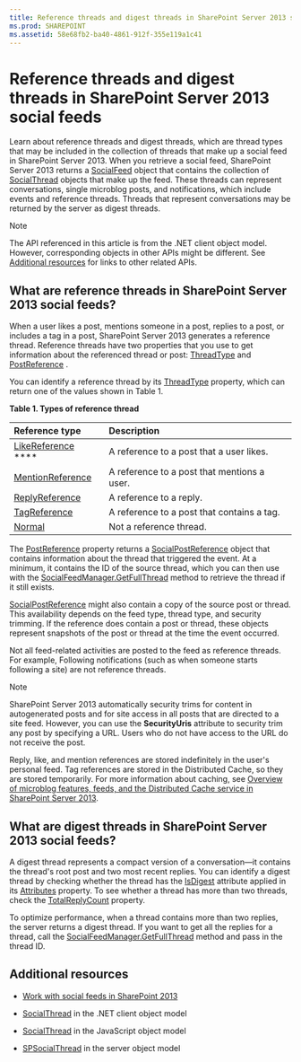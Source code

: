 ```yaml
---
title: Reference threads and digest threads in SharePoint Server 2013 social feeds
ms.prod: SHAREPOINT
ms.assetid: 58e68fb2-ba40-4861-912f-355e119a1c41
---
```



# Reference threads and digest threads in SharePoint Server 2013 social feeds
Learn about reference threads and digest threads, which are thread types that may be included in the collection of threads that make up a social feed in SharePoint Server 2013. 
When you retrieve a social feed, SharePoint Server 2013 returns a  [SocialFeed](https://msdn.microsoft.com/library/Microsoft.SharePoint.Client.Social.SocialFeed.aspx) object that contains the collection of [SocialThread](https://msdn.microsoft.com/library/Microsoft.SharePoint.Client.Social.SocialThread.aspx) objects that make up the feed. These threads can represent conversations, single microblog posts, and notifications, which include events and reference threads. Threads that represent conversations may be returned by the server as digest threads.
  
    
    


> [!NOTE]
> The API referenced in this article is from the .NET client object model. However, corresponding objects in other APIs might be different. See  [Additional resources](#bk_addresources) for links to other related APIs.
  
    
    


## What are reference threads in SharePoint Server 2013 social feeds?
<a name="bk_whatAreRefThreads"> </a>

When a user likes a post, mentions someone in a post, replies to a post, or includes a tag in a post, SharePoint Server 2013 generates a reference thread. Reference threads have two properties that you use to get information about the referenced thread or post:  [ThreadType](https://msdn.microsoft.com/library/Microsoft.SharePoint.Client.Social.SocialThread.ThreadType.aspx) and [PostReference](https://msdn.microsoft.com/library/Microsoft.SharePoint.Client.Social.SocialThread.PostReference.aspx) .
  
    
    
You can identify a reference thread by its  [ThreadType](https://msdn.microsoft.com/library/Microsoft.SharePoint.Client.Social.SocialThread.ThreadType.aspx) property, which can return one of the values shown in Table 1.
  
    
    

**Table 1. Types of reference thread**


|**Reference type**|**Description**|
|:-----|:-----|
| [LikeReference](https://msdn.microsoft.com/library/Microsoft.SharePoint.Client.Social.SocialThreadType.LikeReference.aspx) ****|A reference to a post that a user likes. |
| [MentionReference](https://msdn.microsoft.com/library/Microsoft.SharePoint.Client.Social.SocialThreadType.MentionReference.aspx)|A reference to a post that mentions a user. |
| [ReplyReference](https://msdn.microsoft.com/library/Microsoft.SharePoint.Client.Social.SocialThreadType.ReplyReference.aspx)|A reference to a reply. |
| [TagReference](https://msdn.microsoft.com/library/Microsoft.SharePoint.Client.Social.SocialThreadType.TagReference.aspx)|A reference to a post that contains a tag. |
| [Normal](https://msdn.microsoft.com/library/Microsoft.SharePoint.Client.Social.SocialThreadType.Normal.aspx)|Not a reference thread. |
   
The  [PostReference](https://msdn.microsoft.com/library/Microsoft.SharePoint.Client.Social.SocialThread.PostReference.aspx) property returns a [SocialPostReference](https://msdn.microsoft.com/library/Microsoft.SharePoint.Client.Social.SocialPostReference.aspx) object that contains information about the thread that triggered the event. At a minimum, it contains the ID of the source thread, which you can then use with the [SocialFeedManager.GetFullThread](https://msdn.microsoft.com/library/Microsoft.SharePoint.Client.Social.SocialFeedManager.GetFullThread.aspx) method to retrieve the thread if it still exists.
  
    
    
 [SocialPostReference](https://msdn.microsoft.com/library/Microsoft.SharePoint.Client.Social.SocialPostReference.aspx) might also contain a copy of the source post or thread. This availability depends on the feed type, thread type, and security trimming. If the reference does contain a post or thread, these objects represent snapshots of the post or thread at the time the event occurred.
  
    
    
Not all feed-related activities are posted to the feed as reference threads. For example, Following notifications (such as when someone starts following a site) are not reference threads. 
  
    
    

> [!NOTE]
> SharePoint Server 2013 automatically security trims for content in autogenerated posts and for site access in all posts that are directed to a site feed. However, you can use the **SecurityUris** attribute to security trim any post by specifying a URL. Users who do not have access to the URL do not receive the post.
  
    
    

Reply, like, and mention references are stored indefinitely in the user's personal feed. Tag references are stored in the Distributed Cache, so they are stored temporarily. For more information about caching, see  [Overview of microblog features, feeds, and the Distributed Cache service in SharePoint Server 2013](http://technet.microsoft.com/en-us/library/jj219700%28v=office.15%29.aspx#cache). 
  
    
    

## What are digest threads in SharePoint Server 2013 social feeds?
<a name="bk_whatAreDigests"> </a>

A digest thread represents a compact version of a conversation—it contains the thread's root post and two most recent replies. You can identify a digest thread by checking whether the thread has the  [IsDigest](https://msdn.microsoft.com/library/Microsoft.SharePoint.Client.Social.SocialThreadAttributes.IsDigest.aspx) attribute applied in its [Attributes](https://msdn.microsoft.com/library/Microsoft.SharePoint.Client.Social.SocialThread.Attributes.aspx) property. To see whether a thread has more than two threads, check the [TotalReplyCount](https://msdn.microsoft.com/library/Microsoft.SharePoint.Client.Social.SocialThread.TotalReplyCount.aspx) property.
  
    
    
To optimize performance, when a thread contains more than two replies, the server returns a digest thread. If you want to get all the replies for a thread, call the  [SocialFeedManager.GetFullThread](https://msdn.microsoft.com/library/Microsoft.SharePoint.Client.Social.SocialFeedManager.GetFullThread.aspx) method and pass in the thread ID.
  
    
    

## Additional resources
<a name="bk_addresources"> </a>


-  [Work with social feeds in SharePoint 2013](work-with-social-feeds-in-sharepoint-2013.md)
    
  
-  [SocialThread](https://msdn.microsoft.com/library/Microsoft.SharePoint.Client.Social.SocialThread.aspx) in the .NET client object model
    
  
-  [SocialThread](http://msdn.microsoft.com/library/46aa4beb-d708-f20e-471e-626c8a7efab7%28Office.15%29.aspx) in the JavaScript object model
    
  
-  [SPSocialThread](https://msdn.microsoft.com/library/Microsoft.Office.Server.Social.SPSocialThread.aspx) in the server object model
    
  

